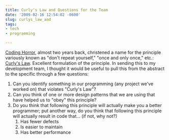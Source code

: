 ```yaml
---
title: Curly's Law and Questions for the Team
date: '2009-02-16 12:54:02 -0600'
slug: curlys_law_and
tags:
- tech
- programming

---
```


[Coding Horror](https://blog.codinghorror.com/), almost two years back,
christened a name for the principle variously known as "don't repeat yourself,"
"once and only once," etc.: [Curly's Law](https://blog.codinghorror.com/curlys-law-do-one-thing/).
Excellent formulation of the principle. In sending this to my development team,
I thought it would be useful to pull this from the abstract to the specific
through a few questions:

<!-- truncate -->

1. Can you identify something in our programming (any project we've worked on)
   that violates "Curly's Law"?
1. Can you think of one or more design patterns that we are using that have
   helped us to "obey" this principle?
1. Do you think that following this principle will actually make you a better
   programmer; put another way, do you think that following this principle will
   actually result in code that... (if not, why not?)
    1. Has fewer defects
    1. Is easier to maintain
    1. Has better performance
